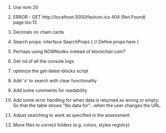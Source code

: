 1. Use nvm 20 

2. ERROR - GET http://localhost:3000/favicon.ico 404 (Not Found)
page.tsx:13 

3. Decimals on chain cards

4. Search props: interface SearchProps {
  // Define props here
}

5. Perhaps using NOWNodes instead of blockchair.com?
6. Get rid of all the console.logs
7. optimize the get-latest-blocks script
8. Add 'x' to search with clear functionality
9. Add some comments for readability
10. Add some error handling for when data is returned as wrong or empty. So that the table shows "No data for"...when the user changes the URL.
11. Adjust searching to work as specified in the assessment
12. Move files to correct folders (e.g. colors, styles registry)